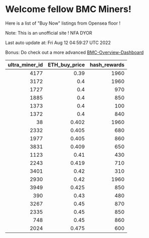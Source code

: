 # Welcome fellow BMC Miners!
Here is a list of "Buy Now" listings from Opensea floor !

Note: This is an unofficial site ! NFA DYOR

Last auto update at: Fri Aug 12 04:59:27 UTC 2022

Bonus: Do check out a more advanced [BMC-Overview-Dashboard](https://dune.com/defifunk/BMC-Overview-Dashboard)


|   ultra_miner_id |   ETH_buy_price |   hash_rewards |
|-----------------:|----------------:|---------------:|
|             4177 |           0.39  |           1960 |
|             3172 |           0.4   |           1960 |
|             1727 |           0.4   |            970 |
|             1885 |           0.4   |            850 |
|             1373 |           0.4   |            100 |
|             1372 |           0.4   |            840 |
|               38 |           0.402 |           1960 |
|             2332 |           0.405 |            680 |
|             1977 |           0.405 |            860 |
|             3831 |           0.409 |            650 |
|             1123 |           0.41  |            430 |
|             2243 |           0.419 |            710 |
|             3401 |           0.42  |            310 |
|             2930 |           0.42  |           1960 |
|             3949 |           0.425 |            850 |
|              390 |           0.43  |            480 |
|             3267 |           0.45  |            870 |
|             2335 |           0.45  |            850 |
|              748 |           0.45  |            860 |
|             2024 |           0.475 |            600 |